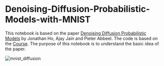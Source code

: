 # Denoising-Diffusion-Probabilistic-Models-with-MNIST

This notebook is based on the paper [Denoising Diffusion Probabilistic Models](https://arxiv.org/abs/2006.11239) by Jonathan Ho, Ajay Jain and Pieter Abbeel. The code is based on the [Course](https://dataflowr.github.io/website/modules/18a-diffusion/). The purpose of this notebook is to understand the basic idea of the paper. 

![mnist_diffusion](https://user-images.githubusercontent.com/27974341/230734551-b3d9243f-6293-48de-b51a-5f5d8f570981.gif)
